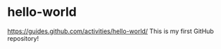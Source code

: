 # hello-world
https://guides.github.com/activities/hello-world/
This is my first GitHub repository!
